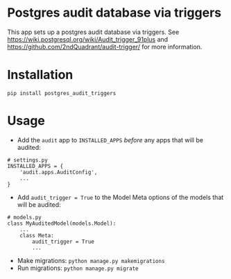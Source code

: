 Postgres audit database via triggers
====================================

This app sets up a postgres audit database via triggers.
See https://wiki.postgresql.org/wiki/Audit_trigger_91plus
and https://github.com/2ndQuadrant/audit-trigger/
for more information.


Installation
============
`pip install postgres_audit_triggers`


Usage
=====

- Add the `audit` app to `INSTALLED_APPS` *before* any apps that will be audited:

```
# settings.py
INSTALLED_APPS = {
    'audit.apps.AuditConfig',
    ...
}
```

- Add `audit_trigger = True` to the Model Meta options of the models that will be audited:

```
# models.py
class MyAuditedModel(models.Model):
    ...
    class Meta:
        audit_trigger = True
        ...
```

- Make migrations: `python manage.py makemigrations`
- Run migrations: `python manage.py migrate`
